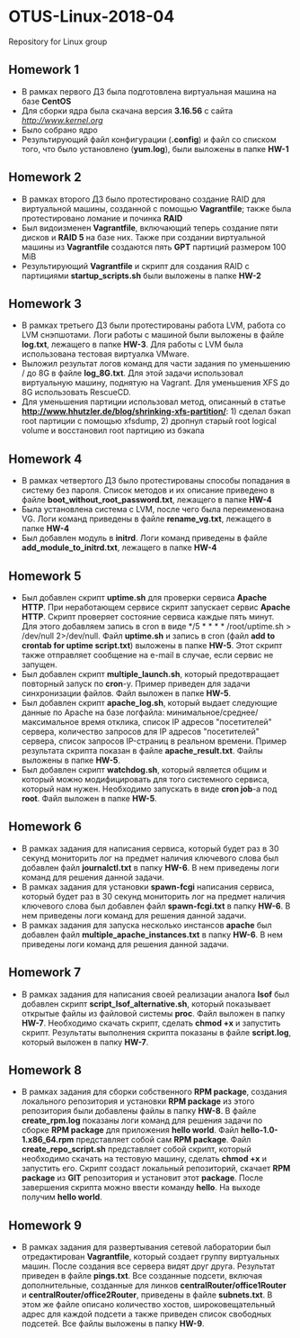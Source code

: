 # OTUS-Linux-2018-04
Repository for Linux group

## Homework 1
 - В рамках первого ДЗ была подготовлена виртуальная машина на базе **CentOS**
 - Для сборки ядра была скачана версия **3.16.56** с сайта *http://www.kernel.org*
 - Было собрано ядро
 - Результирующий файл конфигурации (**.config**) и файл со списком того, что было установлено (**yum.log**), были выложены в папке **HW-1**

## Homework 2
 - В рамках второго ДЗ было протестировано создание RAID для виртуальной машины, созданной с помощью **Vagrantfile**; также была протестировано ломание и починка **RAID**
 - Был видоизменен **Vagrantfile**, включающий теперь создание пяти дисков и **RAID 5** на базе них. Также при создании виртуальной машины из **Vagrantfile** создаются пять **GPT** партиций размером 100 MiB
 - Результирующий **Vagrantfile** и скрипт для создания RAID с партициями **startup_scripts.sh** были выложены в папке **HW-2**

## Homework 3
 - В рамках третьего ДЗ были протестированы работа LVM, работа со LVM снэпшотами. Логи работы с машиной были выложены в файле **log.txt**, лежащего в папке **HW-3**. Для работы с LVM была использована тестовая виртуалка VMware.
 - Выложил результат логов команд для части задания по уменьшению / до 8G в файле **log_8G.txt**. Для этой задачи использовал виртуальную машину, поднятую на Vagrant. Для уменьшения XFS до 8G использовать RescueCD. 
 - Для уменьшения партиции использовал метод, описанный в статье **http://www.hhutzler.de/blog/shrinking-xfs-partition/**: 1) сделал бэкап root партиции с помощью xfsdump, 2) дропнул старый root logical volume и восстановил root партицию из бэкапа 

## Homework 4
 - В рамках четвертого ДЗ было протестированы способы попадания в систему без пароля. Список методов и их описание приведено в файле **boot_without_root_password.txt**, лежащего в папке **HW-4**
 - Была установлена система с LVM, после чего была переименована VG. Логи команд приведены в файле **rename_vg.txt**, лежащего в папке **HW-4**
 - Был добавлен модуль в **initrd**. Логи команд приведены в файле **add_module_to_initrd.txt**, лежащего в папке **HW-4**

## Homework 5
 - Был добавлен скрипт **uptime.sh** для проверки сервиса **Apache HTTP**. При неработающем сервисе скрипт запускает сервис **Apache HTTP**. Скрипт проверяет состояние сервиса каждые пять минут. Для этого добавляем запись в cron в виде  */5 * * * * /root/uptime.sh > /dev/null 2>/dev/null. Файл **uptime.sh** и запись в cron (файл **add to crontab for uptime script.txt**) выложены в папке **HW-5**. Этот скрипт также отправляет сообщение на e-mail в случае, если сервис не запущен.
 - Был добавлен скрипт **multiple_launch.sh**, который предотвращает повторный запуск по **cron**-у. Пример приведен для задачи синхронизации файлов. Файл выложен в папке **HW-5**.
 - Был добавлен скрипт **apache_log.sh**, который выдает следующие данные по Apache на базе логфайла: минимальное/среднее/максимальное время отклика, список IP адресов "посетителей" сервера, количество запросов для IP адресов "посетителей" сервера, список запросов IP-страниц в реальном времени. Пример результата скрипта показан в файле **apache_result.txt**. Файлы выложены в папке **HW-5**.
- Был добавлен скрипт **watchdog.sh**, который является общим и который можно модифицировать для того системного сервиса, который нам нужен. Необходимо запускать в виде **cron job**-а под **root**. Файл выложен в папке **HW-5**.

## Homework 6
 - В рамках задания для написания сервиса, который будет раз в 30 секунд мониторить лог на предмет наличия ключевого слова был добавлен файл **journalctl.txt** в папку **HW-6**. В нем приведены логи команд для решения данной задачи.
 - В рамках задания для установки **spawn-fcgi** написания сервиса, который будет раз в 30 секунд мониторить лог на предмет наличия ключевого слова был добавлен файл **spawn-fcgi.txt** в папку **HW-6**. В нем приведены логи команд для решения данной задачи.
 - В рамках задания для запуска несколько инстансов **apache** был добавлен файл **multiple_apache_instances.txt** в папку **HW-6**. В нем приведены логи команд для решения данной задачи.

 ## Homework 7
 - В рамках задания для написания своей реализации аналога **lsof** был добавлен скрипт **script_lsof_alternative.sh**, который показывает открытые файлы из файловой системы **proc**. Файл выложен в папку **HW-7**. Необходимо скачать скрипт, сделать **chmod +x** и запустить скрипт. Результаты выполнения скрипта показаны в файле **script.log**, который выложен в папку **HW-7**.

 ## Homework 8
 - В рамках задания для сборки собственного **RPM package**, создания локального репозитория и установки **RPM package** из этого репозитория были добавлены файлы в папку **HW-8**. В файле **create_rpm.log** показаны логи команд для решения задачи по сборке **RPM package** для приложения **hello world**. Файл **hello-1.0-1.x86_64.rpm** представляет собой сам **RPM package**. Файл **create_repo_script.sh** представляет собой скрипт, который необходимо скачать на тестовую машину, сделать **chmod +x** и запустить его. Скрипт создаст локальный репозиторий, скачает **RPM package** из **GIT** репозитория и установит этот **package**. После завершения скрипта можно ввести команду **hello**. На выходе получим **hello world**.

 ## Homework 9
 - В рамках задания для развертывания сетевой лаборатории был отредактирован **Vagrantfile**, который создает группу виртуальных машин. После создания все сервера видят друг друга. Результат приведен в файле **pings.txt**. Все созданные подсети, включая дополнительные, созданные для линков **centralRouter/office1Router** и **centralRouter/office2Router**, приведены в файле **subnets.txt**. В этом же файле описано количество хостов, широковещательный адрес для каждой подсети а также приведен список свободных подсетей. Все файлы выложены в папку **HW-9**. 
